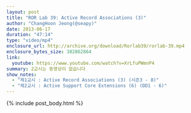 ```yaml
---
layout: post
title: "ROR Lab 39: Active Record Associations (3)"
author: "ChangHoon Jeong(@seapy)"
date: 2013-06-17
duration: "47:14"
type: "video/mp4"
enclosure_url: http://archive.org/download/Rorlab39/rorlab-39.mp4
enclosure_bytes_size: 382862864
link:
  youtube: https://www.youtube.com/watch?v=XrLfuPWmnP4
summary: 2교시는 동영상이 없습니다
show_notes:
  - "제1교시 : Active Record Associations (3) (시즌3 - 8)"
  - "제2교시 : Active Support Core Extensions (6) (DD1 - 6)"
---
```


{% include post_body.html %}
